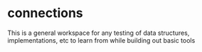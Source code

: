 # connections

This is a general workspace for any testing of data structures, implementations, etc to learn from while building out basic tools
